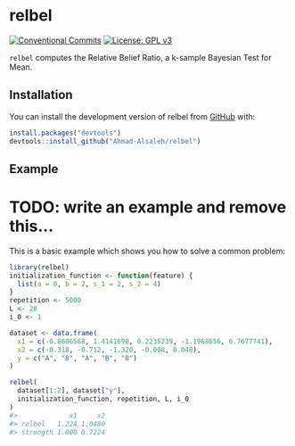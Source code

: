
<!-- README.md is generated from README.Rmd. Please edit that file -->

# relbel

<!-- badges: start -->

[![Conventional
Commits](https://img.shields.io/badge/Conventional%20Commits-1.0.0-%23FE5196?logo=conventionalcommits&logoColor=white)](https://www.conventionalcommits.org/)
[![License: GPL
v3](https://img.shields.io/badge/License-GPL_v3-blue.svg)](https://www.gnu.org/licenses/gpl-3.0)

<!-- badges: end -->

`relbel` computes the Relative Belief Ratio, a k-sample Bayesian Test
for Mean.

## Installation

You can install the development version of relbel from
[GitHub](https://github.com/) with:

``` r
install.packages("devtools")
devtools::install_github("Ahmad-Alsaleh/relbel")
```

## Example

# TODO: write an example and remove this…

This is a basic example which shows you how to solve a common problem:

``` r
library(relbel)
initialization_function <- function(feature) {
  list(a = 0, b = 2, s_1 = 2, s_2 = 4)
}
repetition <- 5000
L <- 20
i_0 <- 1

dataset <- data.frame(
  x1 = c(-0.8606568, 1.4141698, 0.2235239, -1.1968656, 0.7677741),
  x2 = c(-0.318, -0.712, -1.320, -0.008, 0.048),
  y = c("A", "B", "A", "B", "B")
)

relbel(
  dataset[1:2], dataset["y"],
  initialization_function, repetition, L, i_0
)
#>             x1     x2
#> relbel   1.224 1.0480
#> strength 1.000 0.7224
```
